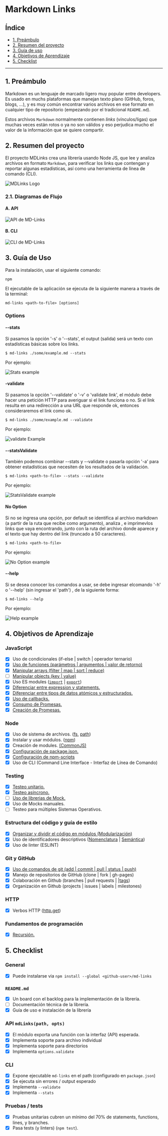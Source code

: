 # Markdown Links

## Índice

* [1. Preámbulo](#1-preámbulo)
* [2. Resumen del proyecto](#2-resumen-del-proyecto)
* [3. Guía de uso](#3-guía-de-uso)
* [4. Objetivos de Aprendizaje](#4-objetivos-de-aprendizaje)
* [5. Checklist](#5-checklist)
  
***

## 1. Preámbulo

Markdown es un lenguaje de marcado ligero muy popular entre developers. Es usado en muchs plataformas que
manejan texto plano (GitHub, foros, blogs, ...), y es muy común encontrar varios archivos en ese formato en cualquier tipo de repositorio (empezando por el tradicional `README.md`).

Estos archivos `Markdown` normalmente contienen _links_ (vínculos/ligas) que
muchas veces están rotos o ya no son válidos y eso perjudica mucho el valor de
la información que se quiere compartir.

## 2. Resumen del proyecto

El proyecto MDLinks crea una librería usando Node JS, que lee y analiza archivos en formato `Markdown`, para verificar los links que contengan y reportar algunas estadísticas, así como una herramienta de línea de comando (CLI).

![MDLinks Logo](https://user-images.githubusercontent.com/75852321/116343566-48a53e80-a7aa-11eb-8952-dd098c45e75e.png)

### 2.1. Diagramas de Flujo

#### **A. API**

![API de MD-Links](https://user-images.githubusercontent.com/75852321/116339368-ea289200-a7a2-11eb-90cf-7cab4412a305.png)

#### **B. CLI**

![CLI de MD-Links](https://user-images.githubusercontent.com/75852321/116343878-eef14400-a7aa-11eb-9a3e-0c0cfea7c729.png)

## 3. Guía de Uso

Para la instalación, usar el siguiente comando:

~~~ 
npm 
~~~ 

El ejecutable de la aplicación se ejecuta de la siguiente manera a través de la terminal:

~~~ 
md-links <path-to-file> [options]
~~~ 

### Options

#### **--stats**

Si pasamos la opción '-s' o '--stats', el output (salida) será un texto con estadísticas básicas sobre los links.

~~~
$ md-links ./some/example.md --stats
~~~

Por ejemplo:

![Stats example](https://user-images.githubusercontent.com/75852321/116343969-17793e00-a7ab-11eb-8a9f-c71c36347d23.png)

#### **-validate**

Si pasamos la opción '--validate' o '-v' o 'validate link', el módulo debe hacer una petición HTTP para averiguar si el link funciona o no. Si el link resulta en una redirección a una URL que responde ok, entonces consideraremos el link como ok.

~~~
$ md-links ./some/example.md --validate
~~~

Por ejemplo:

![validate Example](https://user-images.githubusercontent.com/75852321/116344437-d7ff2180-a7ab-11eb-8e0f-b14ec5326df9.png)

#### **--statsValidate**

También podemos combinar --stats y --validate o pasarla opción '-a' para obtener estadísticas que necesiten de los resultados de la validación.

~~~
$ md-links <path-to-file> --stats --validate
~~~

Por ejemplo:

![StatsValidate example](https://user-images.githubusercontent.com/75852321/116344331-ac7c3700-a7ab-11eb-81d4-3c05f25c55d4.png)


#### **No Option**

Si no se ingresa una opción, por default se identifica al archivo markdown (a partir de la ruta que recibe como
argumento), analiza , e imprimevlos links que vaya encontrando, junto con la ruta del archivo donde aparece y el texto que hay dentro del link (truncado a 50 caracteres).

~~~
$ md-links <path-to-file>
~~~

Por ejemplo:

![No Option example](https://user-images.githubusercontent.com/75852321/116345327-89eb1d80-a7ad-11eb-8b8d-15d1bae1e7d6.png)

#### **--help**

Si se desea conocer los comandos a usar, se debe ingresar elcomando '-h' o '--help' (sin ingresar el 'path') , de la siguiente forma:

~~~
$ md-links --help
~~~

Por ejemplo:

![Help example](https://user-images.githubusercontent.com/75852321/116345554-fb2ad080-a7ad-11eb-8179-e80fbaa87156.png)


## 4. Objetivos de Aprendizaje

### JavaScript

* [x] Uso de condicionales (if-else | switch | operador ternario)
* [x] [Uso de funciones (parámetros | argumentos | valor de retorno)](https://developer.mozilla.org/es/docs/Web/JavaScript/Referencia/Funciones)
* [x] [Manipular arrays (filter | map | sort | reduce)](https://code.tutsplus.com/es/tutorials/how-to-use-map-filter-reduce-in-javascript--cms-26209)
* [ ] [Manipular objects (key | value)](https://developer.mozilla.org/es/docs/Web/JavaScript/Referencia/Objetos_globales/Object)
* [x] Uso ES modules ([`import`](https://developer.mozilla.org/en-US/docs/Web/JavaScript/Reference/Statements/import)
| [`export`](https://developer.mozilla.org/en-US/docs/Web/JavaScript/Reference/Statements/export))
* [x] [Diferenciar entre expression y statements.](https://openclassrooms.com/en/courses/4309531-descubre-las-funciones-en-javascript/5108986-diferencia-entre-expresion-y-sentencia)
* [x] [Diferenciar entre tipos de datos atómicos y estructurados.](https://developer.mozilla.org/es/docs/Web/JavaScript/Data_structures)
* [x] [Uso de callbacks.](https://developer.mozilla.org/es/docs/Glossary/Callback_function)
* [x] [Consumo de Promesas.](https://scotch.io/tutorials/javascript-promises-for-dummies#toc-consuming-promises)
* [x] [Creación de Promesas.](https://www.freecodecamp.org/news/how-to-write-a-javascript-promise-4ed8d44292b8/)

### Node

* [x] Uso de sistema de archivos. ([fs](https://nodejs.org/api/fs.html), [path](https://nodejs.org/api/path.html))
* [x] Instalar y usar módulos. ([npm](https://www.npmjs.com/))
* [x] Creación de modules. [(CommonJS)](https://nodejs.org/docs/latest-v0.10.x/api/modules.html)
* [x] [Configuración de package.json.](https://docs.npmjs.com/files/package.json)
* [x] [Configuración de npm-scripts](https://docs.npmjs.com/misc/scripts)
* [x] Uso de CLI (Command Line Interface - Interfaz de Línea de Comando)

### Testing

* [x] [Testeo unitario.](https://jestjs.io/docs/es-ES/getting-started)
* [x] [Testeo asíncrono.](https://jestjs.io/docs/es-ES/asynchronous)
* [ ] [Uso de librerias de Mock.](https://jestjs.io/docs/es-ES/manual-mocks)
* [x] Uso de Mocks manuales.
* [ ] Testeo para múltiples Sistemas Operativos.

### Estructura del código y guía de estilo

* [x] [Organizar y dividir el código en módulos (Modularización)](https://medium.com/@sebastianpaduano/modularizaci%C3%B3n-en-javascript-538bd6c75fa)
* [x] Uso de identificadores descriptivos ([Nomenclatura](http://snowdream.github.io/javascript-style-guide/javascript-style-guide/es/naming-conventions.html) | [Semántica](https://geekytheory.com/semantica-coder))
* [x] Uso de linter (ESLINT)

### Git y GitHub

* [x] [Uso de comandos de git (add | commit | pull | status | push)](https://github.com/jlord/git-it-electron)
* [x] Manejo de repositorios de GitHub (clone | fork | gh-pages)
* [x] Colaboración en Github (branches | pull requests | |[tags](https://git-scm.com/book/en/v2/Git-Basics-Tagging))
* [x] Organización en Github (projects | issues | labels | milestones)

### HTTP

* [x] Verbos HTTP ([http.get](https://nodejs.org/api/http.html#http_http_get_options_callback))

### Fundamentos de programación

* [x] [Recursión.](https://www.youtube.com/watch?v=lPPgY3HLlhQ)


## 5. Checklist

### General

* [x] Puede instalarse via `npm install --global <github-user>/md-links`

### `README.md`

* [x] Un board con el backlog para la implementación de la librería.
* [ ] Documentación técnica de la librería.
* [x] Guía de uso e instalación de la librería

### API `mdLinks(path, opts)`

* [x] El módulo exporta una función con la interfaz (API) esperada.
* [x] Implementa soporte para archivo individual
* [x] Implementa soporte para directorios
* [x] Implementa `options.validate`

### CLI

* [x] Expone ejecutable `md-links` en el path (configurado en `package.json`)
* [x] Se ejecuta sin errores / output esperado
* [x] Implementa `--validate`
* [x] Implementa `--stats`

### Pruebas / tests

* [x] Pruebas unitarias cubren un mínimo del 70% de statements, functions,
  lines, y branches.
* [x] Pasa tests (y linters) (`npm test`).